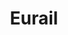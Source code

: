 ---
blog: http://blog.eurail.com/
facebook: https://facebook.com/eurail
instagram: https://instagram.com/eurail
linkedin: https://linkedin.com/company/eurail-com-b-v-?trk=biz-companies-cym
logohandle: eurail
pinterest: https://pinterest.com/eurail
sort: eurail
title: Eurail
twitter: https://x.com/eurail
website: https://www.eurail.com/en
youtube: https://youtube.com/eurail
---